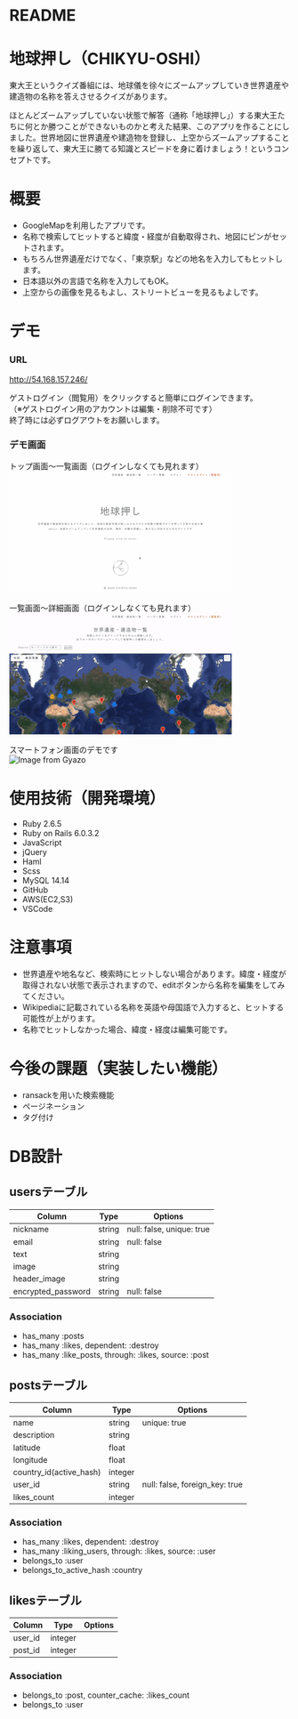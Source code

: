 # README

# 地球押し（CHIKYU-OSHI）
東大王というクイズ番組には、地球儀を徐々にズームアップしていき世界遺産や建造物の名称を答えさせるクイズがあります。  

ほとんどズームアップしていない状態で解答（通称「地球押し」）する東大王たちに何とか勝つことができないものかと考えた結果、このアプリを作ることにしました。世界地図に世界遺産や建造物を登録し、上空からズームアップすることを繰り返して、東大王に勝てる知識とスピードを身に着けましょう！というコンセプトです。

# 概要
- GoogleMapを利用したアプリです。
- 名称で検索してヒットすると緯度・経度が自動取得され、地図にピンがセットされます。
- もちろん世界遺産だけでなく、「東京駅」などの地名を入力してもヒットします。
- 日本語以外の言語で名称を入力してもOK。
- 上空からの画像を見るもよし、ストリートビューを見るもよしです。

# デモ
### URL
http://54.168.157.246/  

ゲストログイン（閲覧用）をクリックすると簡単にログインできます。  
（※ゲストログイン用のアカウントは編集・削除不可です）  
終了時には必ずログアウトをお願いします。  

### デモ画面
トップ画面〜一覧画面（ログインしなくても見れます）  
<img src="app/assets/images/ezgif.com-resize (1).gif" alt="Image from Gyazo" width="400">

一覧画面〜詳細画面（ログインしなくても見れます）  
<img src="app/assets/images/ezgif.com-resize.gif" alt="Image from Gyazo" width="400">


スマートフォン画面のデモです  
<img src="https://i.gyazo.com/61d473b5fe1fd88945dd8a4772abcc31.gif" alt="Image from Gyazo" width="200"/></a>


# 使用技術（開発環境）
- Ruby 2.6.5
- Ruby on Rails 6.0.3.2
- JavaScript
- jQuery
- Haml
- Scss 
- MySQL 14.14
- GitHub
- AWS(EC2,S3)
- VSCode

# 注意事項
- 世界遺産や地名など、検索時にヒットしない場合があります。緯度・経度が取得されない状態で表示されますので、editボタンから名称を編集をしてみてください。
- Wikipediaに記載されている名称を英語や母国語で入力すると、ヒットする可能性が上がります。
- 名称でヒットしなかった場合、緯度・経度は編集可能です。

# 今後の課題（実装したい機能）
- ransackを用いた検索機能
- ページネーション
- タグ付け

# DB設計
## usersテーブル
| Column             | Type   | Options     |
| ------------------ | ------ | ----------- |
| nickname           | string | null: false, unique: true|
| email              | string | null: false |
| text               | string |             |
| image              | string |             |
| header_image       | string |             |
| encrypted_password | string | null: false |
### Association
- has_many :posts
- has_many :likes, dependent: :destroy
- has_many :like_posts, through: :likes, source: :post
## postsテーブル
| Column                  | Type    | Options                        |
| ----------------------- | ------- | ------------------------------ |
| name                    | string  | unique: true                   |
| description             | string  |                                |
| latitude                | float   |                                |
| longitude               | float   |                                |
| country_id(active_hash) | integer |                                |
| user_id                 | string  | null: false, foreign_key: true |
| likes_count             | integer |                                |
### Association
- has_many :likes, dependent: :destroy
- has_many :liking_users, through: :likes, source: :user
- belongs_to :user
- belongs_to_active_hash :country
## likesテーブル
| Column  | Type    | Options |
| ------- | ------- | ------- |
| user_id | integer |         |
| post_id | integer |         |
### Association
- belongs_to :post, counter_cache: :likes_count
- belongs_to :user

<!-- Things you may want to cover:

* Ruby version

* System dependencies

* Configuration

* Database creation

* Database initialization

* How to run the test suite

* Services (job queues, cache servers, search engines, etc.)

* Deployment instructions

* ... -->
